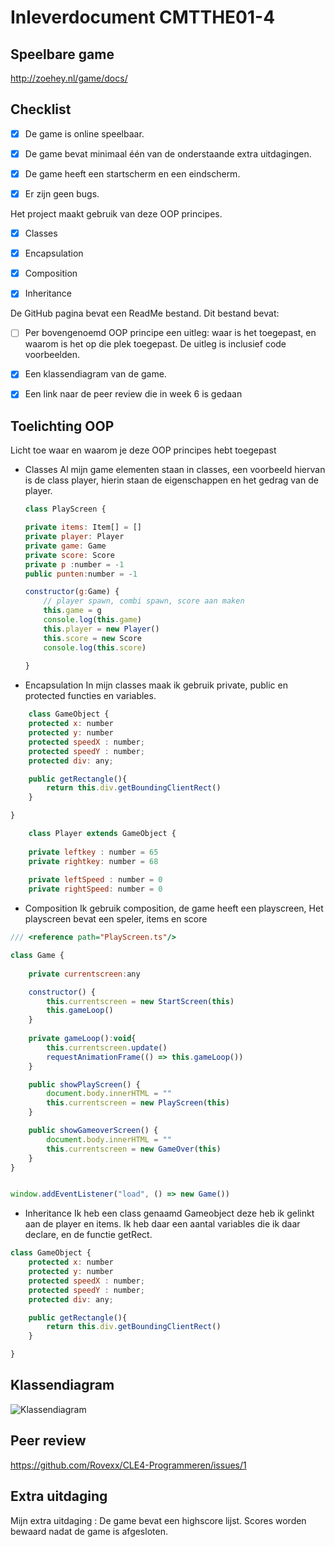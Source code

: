 # Inleverdocument CMTTHE01-4


## Speelbare game

http://zoehey.nl/game/docs/

## Checklist

- [x] De game is online speelbaar. 

- [x] De game bevat minimaal één van de onderstaande extra uitdagingen. 

- [x] De game heeft een startscherm en een eindscherm. 

- [x] Er zijn geen bugs. 

Het project maakt gebruik van deze OOP principes. 

- [x] Classes 

- [x] Encapsulation 

- [x] Composition 

- [x] Inheritance 

De GitHub pagina bevat een ReadMe bestand. Dit bestand bevat: 

- [ ] Per bovengenoemd OOP principe een uitleg: waar is het toegepast, en waarom is het op die plek toegepast. De uitleg is inclusief code voorbeelden. 

- [x] Een klassendiagram van de game. 

- [x] Een link naar de peer review die in week 6 is gedaan

## Toelichting OOP 

Licht toe waar en waarom je deze OOP principes hebt toegepast

- Classes
    Al mijn game elementen staan in classes, een voorbeeld hiervan is de class player, hierin staan de eigenschappen en het gedrag van de player.
    
    ```javascript
    class PlayScreen {

    private items: Item[] = []
    private player: Player
    private game: Game
    private score: Score
    private p :number = -1
    public punten:number = -1

    constructor(g:Game) {
        // player spawn, combi spawn, score aan maken
        this.game = g
        console.log(this.game)
        this.player = new Player()
        this.score = new Score
        console.log(this.score)
        
    }
    ```
    
- Encapsulation 
    In mijn classes maak ik gebruik private, public en protected functies en variables.
```javascript 
    class GameObject {
    protected x: number
    protected y: number
    protected speedX : number;
    protected speedY : number;
    protected div: any;

    public getRectangle(){
        return this.div.getBoundingClientRect()
    }

}
```
```javascript
    class Player extends GameObject {
    
    private leftkey : number = 65
    private rightkey: number = 68
    
    private leftSpeed : number = 0
    private rightSpeed: number = 0
```

- Composition
Ik gebruik composition, de game heeft een playscreen, Het playscreen bevat een speler, items en score
```javascript 
/// <reference path="PlayScreen.ts"/>

class Game {
    
    private currentscreen:any

    constructor() {
        this.currentscreen = new StartScreen(this)
        this.gameLoop()        
    }
    
    private gameLoop():void{
        this.currentscreen.update()   
        requestAnimationFrame(() => this.gameLoop())
    }

    public showPlayScreen() {
        document.body.innerHTML = ""
        this.currentscreen = new PlayScreen(this)
    }

    public showGameoverScreen() {
        document.body.innerHTML = ""
        this.currentscreen = new GameOver(this)
    }
} 


window.addEventListener("load", () => new Game())
 ```
- Inheritance
    Ik heb een class genaamd Gameobject deze heb ik gelinkt aan de player en items. Ik heb daar een aantal variables die ik daar declare, en de functie getRect.
```javascript
class GameObject {
    protected x: number
    protected y: number
    protected speedX : number;
    protected speedY : number;
    protected div: any;

    public getRectangle(){
        return this.div.getBoundingClientRect()
    }

}
```
## Klassendiagram

![Klassendiagram](https://stud.hosted.hr.nl/0948132/wp-content/uploads/2018/06/uml.png)

## Peer review

https://github.com/Rovexx/CLE4-Programmeren/issues/1

## Extra uitdaging

Mijn extra uitdaging : De game bevat een highscore lijst. Scores worden bewaard nadat de game is afgesloten.

